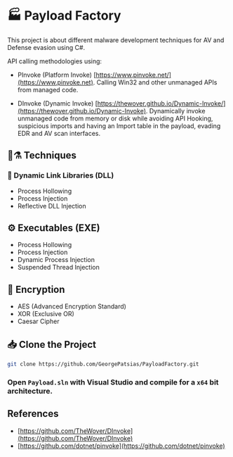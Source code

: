 # 🏭 Payload Factory
This project is about different malware development techniques for AV and Defense evasion using C#.

API calling methodologies using:
* PInvoke (Platform Invoke) [https://www.pinvoke.net/](https://www.pinvoke.net). Calling Win32 and other unmanaged APIs from managed code.

* DInvoke (Dynamic Invoke) [https://thewover.github.io/Dynamic-Invoke/](https://thewover.github.io/Dynamic-Invoke). Dynamically invoke unmanaged code from memory or disk while avoiding API Hooking, suspicious imports and having an Import table in the payload, evading EDR and AV scan interfaces.

## 🧬⚗️ Techniques

### 📃 Dynamic Link Libraries (DLL)
* Process Hollowing
* Process Injection
* Reflective DLL Injection

## ⚙️ Executables (EXE)
* Process Hollowing
* Process Injection
* Dynamic Process Injection
* Suspended Thread Injection

## 🔐 Encryption
* AES (Advanced Encryption Standard)
* XOR (Exclusive OR)
* Caesar Cipher

## 📥 Clone the Project
```bash
git clone https://github.com/GeorgePatsias/PayloadFactory.git
```
### Open `Payload.sln` with Visual Studio and compile for a `x64` bit architecture.

## References
* [https://github.com/TheWover/DInvoke](https://github.com/TheWover/DInvoke)
* [https://github.com/dotnet/pinvoke](https://github.com/dotnet/pinvoke)
